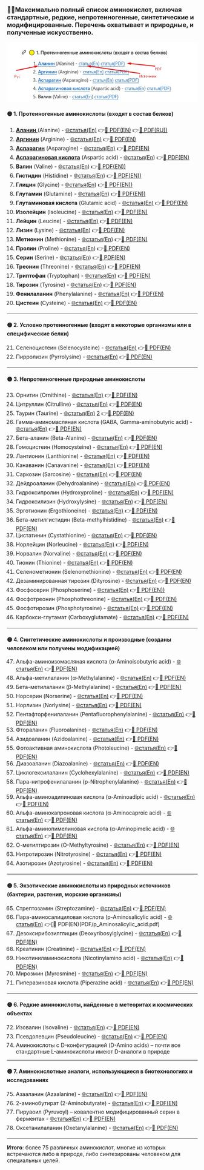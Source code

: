 ### 🧚‍♂️Максимально полный список аминокислот, включая стандартные, редкие, непротеиногенные, синтетические и модифицированные. Перечень охватывает и природные, и полученные искусственно.

![Пояснение](аминокислоты_пояснение.jpg "Помощь")

#### 🟡 1. Протеиногенные аминокислоты (входят в состав белков)

1. [**Аланин** ](Аланин.md)(Alanine) - [🌐статья(En)](https://storm.genie.stanford.edu/article/alanine-1146711) 👉[📃 PDF(EN)](PDF/Alanine.pdf) 👉[📜 PDF(RU))](PDF/) 
2. **[Аргинин](Аргинин.md)** (Arginine) - [🌐статья(En)](https://storm.genie.stanford.edu/article/arginine-1146749) 👉[📃 PDF(EN)](PDF/Arginine.pdf)
3. **[Аспарагин](Аспаргин.md)** (Asparagine) - [🌐статья(En)](https://storm.genie.stanford.edu/article/asparagine-1146852) 👉[📃 PDF(EN)](PDF/Asparagine.pdf)
4. **[Аспарагиновая кислота](Аспарагиновая_кислота.md)** (Aspartic acid) - [🌐статья(En](https://storm.genie.stanford.edu/article/aspartic-acid-1147096)) 👉[📃 PDF(EN)](PDF/Aspartic_acid.pdf)
5. **Валин** (Valine) - [🌐статья(En](https://storm.genie.stanford.edu/article/valine-1147161)) 👉[📃 PDF(EN))](PDF/Valine.pdf)
6. **Гистидин** (Histidine) - [🌐статья(En](https://storm.genie.stanford.edu/article/histidine-1147214)) 👉[📃 PDF(EN))](PDF/Histidine.pdf)
7. **Глицин** (Glycine) - [🌐статья(En](https://storm.genie.stanford.edu/article/glycine-1147231)) 👉[📃 PDF(EN))](PDF/Glycine.pdf)
8. **Глутамин** (Glutamine) - [🌐статья(En](https://storm.genie.stanford.edu/article/glutamine-1149680)) 👉[📃 PDF(EN))](PDF/Glutamine.pdf)
9. **Глутаминовая кислота** (Glutamic acid) - [🌐статья(En)](https://storm.genie.stanford.edu/article/glutamic-acid-1149685) 👉[📃 PDF(EN)](PDF/Glutamic_acid.pdf)
10. **Изолейцин** (Isoleucine) - [🌐статья(En)](https://storm.genie.stanford.edu/article/isoleucine-1150289) 👉[📃 PDF(EN)](PDF/Isoleucine.pdf)
11. **Лейцин** (Leucine) - [🌐статья(En)](https://storm.genie.stanford.edu/article/leucine-1150295) 👉[📃 PDF(EN)](PDF/Leucine.pdf)
12. **Лизин** (Lysine) - [🌐статья(En](https://storm.genie.stanford.edu/article/lysine-1150414)) 👉[📃 PDF(EN)](PDF/Lysine.pdf)
13. **Метионин** (Methionine) - [🌐статья(En](https://storm.genie.stanford.edu/article/methionine-1150727)) 👉[📃 PDF(EN)](PDF/Methionine.pdf)
14. **Пролин** (Proline) - [🌐статья(En](https://storm.genie.stanford.edu/article/proline-1150733)) 👉[📃 PDF(EN)](PDF/Proline.pdf)
15. **Серин** (Serine) - [🌐статья(En](https://storm.genie.stanford.edu/article/serine-1153083)) 👉[📃 PDF(EN)](PDF/Serine.pdf)
16. **Треонин** (Threonine) - [🌐статья(En](https://storm.genie.stanford.edu/article/threonine-1153090)) 👉[📃 PDF(EN)](PDF/Threonine.pdf)
17. **Триптофан** (Tryptophan) - [🌐статья(En)](https://storm.genie.stanford.edu/article/tryptophan-1153095) 👉[📃 PDF(EN)](PDF/Tryptophan.pdf)
18. **Тирозин** (Tyrosine) - [🌐статья(En)](https://storm.genie.stanford.edu/article/tyrosine-1153269) 👉[📃 PDF(EN)](PDF/Tyrosine.pdf)
19. **Фенилаланин** (Phenylalanine) - [🌐статья(En)](https://storm.genie.stanford.edu/article/phenylalanine-1153321) 👉[📃 PDF(EN)](PDF/Phenylalanine.pdf)
20. **Цистеин** (Cysteine) - [🌐статья(En)](https://storm.genie.stanford.edu/article/cysteine-1153667) 👉[📃 PDF(EN)](PDF/Cysteine.pdf)

---

#### 🟡 2. Условно протеиногенные (входят в некоторые организмы или в специфические белки)

21. Селеноцистеин (Selenocysteine) - [🌐статья(En)](https://storm.genie.stanford.edu/article/selenocysteine-1158689) 👉[📃 PDF(EN)](PDF/Selenocysteine.pdf)
22. Пирролизин (Pyrrolysine) - [🌐статья(En)](https://storm.genie.stanford.edu/article/pyrrolysine-1153731) 👉[📃 PDF(EN)](PDF/Pyrrolysine.pdf)

---

#### 🟡 3. Непротеиногенные природные аминокислоты

23. Орнитин (Ornithine) - [🌐статья(En)](https://storm.genie.stanford.edu/article/ornithine-1154037) 👉[📃 PDF(EN)](PDF/Ornithine.pdf)
24. Цитруллин (Citrulline) - [🌐статья(En)](https://storm.genie.stanford.edu/article/citrulline-1154044) 👉[📃 PDF(EN)](PDF/Citrulline.pdf)
25. Таурин (Taurine) - [🌐статья(En)](https://storm.genie.stanford.edu/article/taurine-1155976) [2](https://storm.genie.stanford.edu/article/how-does-taurin-influence-metabolic-syndrom%2C-insulin-sensitivity%2C-diabetes-and-fat-metabolism-571521) 👉[📃 PDF(EN)](PDF/Taurine.pdf)
26. Гамма-аминомасляная кислота (GABA, Gamma-aminobutyric acid) - [🌐статья(En)](https://storm.genie.stanford.edu/article/gaba%2C-gamma-aminobutyric-acid-1155997) 👉[📃 PDF(EN)](PDF/GABA_Gamma-aminobutyric_acid.pdf)
27. Бета-аланин (Beta-Alanine) - [🌐статья(En)](https://storm.genie.stanford.edu/article/beta-alanine-1156017) 👉[📃 PDF(EN)](PDF/Beta-Alanine.pdf)
28. Гомоцистеин (Homocysteine) - [🌐статья(En)](https://storm.genie.stanford.edu/article/homocysteine-1156031) 👉[📃 PDF(EN)](PDF/Homocysteine.pdf)
29. Лантионин (Lanthionine) - [🌐статья(En)](https://storm.genie.stanford.edu/article/lanthionine-1158627) 👉[📃 PDF(EN)](PDF/Lanthionine.pdf)
30. Канаванин (Canavanine) - [🌐статья(En)](https://storm.genie.stanford.edu/article/canavanine-1158666) 👉[📃 PDF(EN)](PDF/Canavanine.pdf)
31. Саркозин (Sarcosine) - [🌐статья(En)](https://storm.genie.stanford.edu/article/sarcosine-1158683) 👉[📃 PDF(EN)](PDF/Sarcosine.pdf)
32. Дейдроаланин (Dehydroalanine) - [🌐статья(En)](https://storm.genie.stanford.edu/article/dehydroalanine-1158694) 👉[📃 PDF(EN)](PDF/Dehydroalanine.pdf)
33. Гидроксипролин (Hydroxyproline) - [🌐статья(En)](https://storm.genie.stanford.edu/article/hydroxyproline-1158698) 👉[📃 PDF(EN)](PDF/Hydroxyproline.pdf)
34. Гидроксилизин (Hydroxylysine) - [🌐статья(En)](https://storm.genie.stanford.edu/article/hydroxylysine-1162232) 👉[📃 PDF(EN)](PDF/Hydroxylysine.pdf)
35. Эрготионин (Ergothioneine) - [🌐статья(En)](https://storm.genie.stanford.edu/article/ergothioneine-1162241) 👉[📃 PDF(EN)](PDF/Ergothioneine.pdf)
36. Бета-метилгистидин (Beta-methylhistidine) - [🌐статья(En)](https://storm.genie.stanford.edu/article/beta-methylhistidine-1162246) 👉[📃 PDF(EN)](PDF/Beta-methylhistidine.pdf)
37. Цистатинин (Cystathionine) - [🌐статья(En)](https://storm.genie.stanford.edu/article/cystathionine-1162255) 👉[📃 PDF(EN)](PDF/Cystathionine.pdf)
38. Норлейцин (Norleucine) - [🌐статья(En)](https://storm.genie.stanford.edu/article/norleucine-1162261) 👉[📃 PDF(EN)](PDF/Norleucine.pdf)
39. Норвалин (Norvaline) - [🌐статья(En)](https://storm.genie.stanford.edu/article/norvaline-1166374) 👉[📃 PDF(EN)](PDF/Norvaline.pdf)
40. Тионин (Thionine) - [🌐статья(En)](https://storm.genie.stanford.edu/article/thionine-1166378) 👉[📃 PDF(EN)](PDF/Thionine.pdf)
41. Селенометионин (Selenomethionine) - [🌐статья(En)](https://storm.genie.stanford.edu/article/selenomethionine-1166384) 👉[📃 PDF(EN)](PDF/Selenomethionine.pdf)
42. Дезаминированная тирозин (Dityrosine) - [🌐статья(En)](https://storm.genie.stanford.edu/article/dityrosine-1166389) 👉[📃 PDF(EN)](PDF/Dityrosine.pdf)
43. Фосфосерин (Phosphoserine) - [🌐статья(En)](https://storm.genie.stanford.edu/article/phosphoserine-1166393) 👉[📃 PDF(EN))](PDF/Phosphoserine.pdf)
44. Фосфотреонин (Phosphothreonine) - [🌐статья(En)](https://storm.genie.stanford.edu/article/phosphothreonine-1166401) 👉[📃 PDF(EN)](PDF/Phosphothreonine.pdf)
45. Фосфотирозин (Phosphotyrosine) - [🌐статья(En)](https://storm.genie.stanford.edu/article/phosphotyrosine-1166403) 👉[📃 PDF(EN)](PDF/Phosphotyrosine.pdf)
46. Карбокси-глутамат (Carboxyglutamate) - [🌐статья(En)](https://storm.genie.stanford.edu/article/carboxyglutamate-1166406) 👉[📃 PDF(EN)](PDF/Carboxyglutamate.pdf)

---

#### 🟡 4. Синтетические аминокислоты и производные (созданы человеком или получены модификацией)

47. Альфа-аминоизомасляная кислота (α-Aminoisobutyric acid) - [🌐статья(En)](https://storm.genie.stanford.edu/article/alfa-aminoisobutyric-acid-1166412) 👉[📃 PDF(EN)](PDF/alfa_Aminoisobutyric_acid.pdf)
48. Альфа-метилаланин (α-Methylalanine) - [🌐статья(En)](https://storm.genie.stanford.edu/article/alfa-methylalanine-1166601) 👉[📃 PDF(EN)](PDF/alfa_Methylalanine.pdf)
49. Бета-метилаланин (β-Methylalanine) - [🌐статья(En)](https://storm.genie.stanford.edu/article/b-methylalanine-1170502) 👉[📃 PDF(EN)](PDF/b_Methylalanine.pdf)
50. Норсерин (Norserine) - [🌐статья(En)](https://storm.genie.stanford.edu/article/norserine-amino-acid-1170510) 👉[📃 PDF(EN)](PDF/Norserine_amino_acid.pdf)
51. Норлизин (Norlysine) - [🌐статья(En)](https://storm.genie.stanford.edu/article/norlysine-1170518) 👉[📃 PDF(EN)](PDF/Norlysine.pdf)
52. Пентафторфенилаланин (Pentafluorophenylalanine) - [🌐статья(En)](https://storm.genie.stanford.edu/article/pentafluorophenylalanine-1170793) 👉[📃 PDF(EN)](PDF/Pentafluorophenylalanine.pdf)
53. Фтораланин (Fluoroalanine) - [🌐статья(En)](https://storm.genie.stanford.edu/article/fluoroalanine-1186973) 👉[📃 PDF(EN)](PDF/Fluoroalanine.pdf)
54. Азидоаланин (Azidoalanine) - [🌐статья(En)](https://storm.genie.stanford.edu/article/azidoalanine-1186976) 👉[📃 PDF(EN)](PDF/Azidoalanine.pdf)
55. Фотоактивная аминокислота (Photoleucine) - [🌐статья(En)](https://storm.genie.stanford.edu/article/photoleucine-1186983) 👉[📃 PDF(EN)](PDF/Photoleucine.pdf)
56. Диазоаланин (Diazoalanine) - [🌐статья(En)](https://storm.genie.stanford.edu/article/diazoalanine-1186989) 👉[📃 PDF(EN)](PDF/Diazoalanine.pdf)
57. Циклогексилаланин (Cyclohexylalanine) - [🌐статья(En)](https://storm.genie.stanford.edu/article/cyclohexylalanine-1187000) 👉[📃 PDF(EN)](PDF/Cyclohexylalanine.pdf)
58. Пара-нитрофенилаланин (p-Nitrophenylalanine) - [🌐статья(En)](https://storm.genie.stanford.edu/article/p-nitrophenylalanine-1187007) 👉[📃 PDF(EN)](PDF/p_Nitrophenylalanine.pdf)
59. Альфа-аминоадипиновая кислота (α-Aminoadipic acid) - [🌐статья(En)](https://storm.genie.stanford.edu/article/alfa-aminoadipic-acid-1187018) 👉[📃 PDF(EN)](PDF/alfa_Aminoadipic_acid.pdf)
60. Альфа-аминокапроновая кислота (α-Aminocaproic acid) - [🌐статья(En)](https://storm.genie.stanford.edu/article/alfa-aminocaproic-acid-1187032) 👉[📃 PDF(EN)](PDF/alfa_Aminocaproic_acid.pdf)
61. Альфа-аминопимелиновая кислота (α-Aminopimelic acid) - [🌐статья(En)](https://storm.genie.stanford.edu/article/alfa-aminopimelic-acid-1187040) 👉[📃 PDF(EN)](PDF/alfa_Aminopimelic_acid.pdf)
62. О-метилтирозин (O-Methyltyrosine) - [🌐статья(En)](https://storm.genie.stanford.edu/article/o-methyltyrosine-1187044) 👉[📃 PDF(EN)](PDF/O_Methyltyrosine.pdf)
63. Нитротирозин (Nitrotyrosine) - [🌐статья(En)](https://storm.genie.stanford.edu/article/nitrotyrosine-1208872) 👉[📃 PDF(EN)](PDF/Nitrotyrosine.pdf) 
64. Азотирозин (Azotyrosine) - [🌐статья(En)](https://storm.genie.stanford.edu/article/azotyrosine-1208879) 👉[📃 PDF(EN)](PDF/Azotyrosine.pdf) 

---

#### 🟡 5. Экзотические аминокислоты из природных источников (бактерии, растения, морские организмы)

65. Стрептозамин (Streptozamine) - [🌐статья(En)](https://storm.genie.stanford.edu/article/streptozamine-1208887) 👉[📃 PDF(EN)](PDF/Streptozamine.pdf) 
66. Пара-аминосалициловая кислота (p-Aminosalicylic acid) - [🌐статья(En)](https://storm.genie.stanford.edu/article/p-aminosalicylic-acid-1208892) 👉[📃 PDF(EN)(PDF/p_Aminosalicylic_acid.pdf) 
67. Дезоксирибозилглицин (Deoxyribosylglycine) - [🌐статья(En)](https://storm.genie.stanford.edu/article/deoxyribosylglycine-1208895) 👉[📃 PDF(EN)](PDF/Deoxyribosylglycine.pdf) 
68. Креатинин (Creatinine) - [🌐статья(En)](https://storm.genie.stanford.edu/article/creatinine-1208899) 👉[📃 PDF(EN)](PDF/Creatinine.pdf) 
69. Никотиниламинокислота (Nicotinylamino acid) - [🌐статья(En)](https://storm.genie.stanford.edu/article/nicotinylamino-acid-1208903) 👉[📃 PDF(EN)](PDF/Nicotinylamino_acid.pdf) 
70. Мирозмин (Myrosmine) - [🌐статья(En)](https://storm.genie.stanford.edu/article/myrosmine-1208914) 👉[📃 PDF(EN)](PDF/Myrosmine.pdf) 
71. Пиперазиновая кислота (Piperazine acid) - [🌐статья(En)](https://storm.genie.stanford.edu/article/piperazine-acid-1208920) 👉[📃 PDF(EN)](PDF/Piperazine_acid.pdf) 

---

#### 🟡 6. Редкие аминокислоты, найденные в метеоритах и космических объектах

72. Изовалин (Isovaline) - [🌐статья(En)](https://storm.genie.stanford.edu/article/isovaline-1208928) 👉[📃 PDF(EN)](PDF/Isovaline.pdf) 
73. Псевдолевцин (Pseudoleucine) - [🌐статья(En)](https://storm.genie.stanford.edu/article/pseudoleucine-1220715) 👉[📃 PDF(EN)](PDF/Pseudoleucine.pdf) 
74. Аминокислоты с D-конфигурацией (D-Amino acids) – почти все стандартные L-аминокислоты имеют D-аналоги в природе

---

#### 🟡 7. Аминокислотные аналоги, использующиеся в биотехнологиях и исследованиях

75. Азааланин (Azaalanine) - [🌐статья(En)](https://storm.genie.stanford.edu/article/azaalanine-1220884) 👉[📃 PDF(EN)](PDF/Azaalanine.pdf) 
76. 2-аминобутират (2-Aminobutyrate) - [🌐статья(En)](https://storm.genie.stanford.edu/article/2-aminobutyrate-1220891) 👉[📃 PDF(EN)](PDF/2_Aminobutyrate.pdf) 
77. Пирувоил (Pyruvoyl) – ковалентно модифицированный серин в ферментах - [🌐статья(En)](https://storm.genie.stanford.edu/article/pyruvoyl-1220900) 👉[📃 PDF(EN)](PDF/Pyruvoyl.pdf) 
78. Оксетанилаланин (Oxetanylalanine) - [🌐статья(En)](https://storm.genie.stanford.edu/article/oxetanylalanine-1220909) 👉[📃 PDF(EN)](PDF/Oxetanylalanine.pdf) 

---

**Итого**: более 75 различных аминокислот, многие из которых встречаются либо в природе, либо синтезированы человеком для специальных целей.
